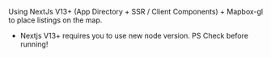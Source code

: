 Using NextJs V13+ (App Directory + SSR / Client Components) + Mapbox-gl to place listings on the map. 
- Nextjs V13+ requires you to use new node version. PS Check before running!    
